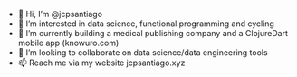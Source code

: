 - 👋 Hi, I’m @jcpsantiago
- 👀 I’m interested in data science, functional programming and cycling
- 🌱 I’m currently building a medical publishing company and a ClojureDart mobile app (knowuro.com)
- 💞️ I’m looking to collaborate on data science/data engineering tools
- 📫 Reach me via my website jcpsantiago.xyz

<!---
jcpsantiago/jcpsantiago is a ✨ special ✨ repository because its `README.md` (this file) appears on your GitHub profile.
You can click the Preview link to take a look at your changes.
--->
